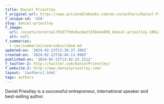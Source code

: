 ```yaml
---
title: Daniel Priestley
f_original-url: https://www.actionablebooks.com/en-ca/authors/Daniel-Priestley/
f_unique-id: '428'
slug: daniel-priestley
f_image:
  url: /assets/external/65d779dc8ac6e23258e4e899_daniel-priestley-180x220.jpeg
  alt: null
f_summaries:
  - cms/summaries/oversubscribed.md
updated-on: '2024-02-23T13:30:37.306Z'
created-on: '2024-02-22T16:44:13.990Z'
published-on: '2024-02-23T13:42:23.311Z'
f_twitter-2: http://twitter.com/DanielPriestley/
f_website-2: http://www.danielpriestley.com/
layout: '[authors].html'
tags: authors
---
```


Daniel Priestley is a successful entrepreneur, international speaker and best-selling author.
